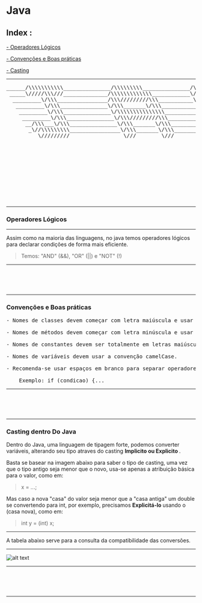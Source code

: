 # Java

<h2> Index :</h2> 


<a href=#OperadoresLógicos> - Operadores Lógicos <br></a>

<a href=#Convenções> - Convenções e Boas práticas  <br></a>

<a href=#Casting> - Casting  <br></a>


---

<pre>
______/\\\\\\\\\\\_______________/\\\\\\\\\_______________/\\\________/\\\_______________/\\\\\\\\\____        
 _____\/////\\\///______________/\\\\\\\\\\\\\____________\/\\\_______\/\\\_____________/\\\\\\\\\\\\\__       
  _________\/\\\________________/\\\/////////\\\___________\//\\\______/\\\_____________/\\\/////////\\\_      
   _________\/\\\_______________\/\\\_______\/\\\____________\//\\\____/\\\_____________\/\\\_______\/\\\_     
    _________\/\\\_______________\/\\\\\\\\\\\\\\\_____________\//\\\__/\\\______________\/\\\\\\\\\\\\\\\_    
     _________\/\\\_______________\/\\\/////////\\\______________\//\\\/\\\_______________\/\\\/////////\\\_   
      __/\\\___\/\\\_______________\/\\\_______\/\\\_______________\//\\\\\________________\/\\\_______\/\\\_  
       _\//\\\\\\\\\________________\/\\\_______\/\\\________________\//\\\_________________\/\\\_______\/\\\_ 
        __\/////////_________________\///________\///__________________\///__________________\///________\///__
</pre>

<br>
<br>
<br>
<br>
<br>
<br>
<br>
<br>
<br>

---
<h3 id="OperadoresLógicos"> Operadores Lógicos </h3>

---
<p> Assim como na maioria das linguagens, no java temos operadores lógicos para declarar condições de forma mais eficiente. </p>

> Temos: "AND" (&&), "OR" (||) e "NOT" (!)

---

<br>
<br>
<br>

---

<h3 id="Convenções">Convenções e Boas práticas </h3>

<pre>
- Nomes de classes devem começar com letra maiúscula e usar a convenção PascalCase.

- Nomes de métodos devem começar com letra minúscula e usar a convenção camelCase.

- Nomes de constantes devem ser totalmente em letras maiúsculas, separadas por underline.

- Nomes de variáveis devem usar a convenção camelCase.

- Recomenda-se usar espaços em branco para separar operadores, palavras-chave e elementos de controle de fluxo. 

    Exemplo: if (condicao) {...
</pre>

---

<br>
<br>
<br>

---

<h3 id="Casting">Casting dentro Do Java</h3>

Dentro do Java, uma linguagem de tipagem forte, podemos converter variáveis, alterando seu tipo atraves do casting <b>Implicito ou Explicito </b>.

Basta se basear na imagem abaixo para saber o tipo de casting, uma vez que o tipo antigo seja menor que o novo, usa-se apenas a atribuição básica para o valor, como em:
> x = ...;

Mas caso a nova "casa" do valor seja menor que a "casa antiga" um double se convertendo para int, por exemplo, precisamos <b> Explicitá-lo </b>usando o (casa nova), como em: 
>int y = (int) x;

---

A tabela abaixo serve para a consulta da compatibilidade das conversões.

---
![alt text](image.png)

---
<br>
<br>
<br>

---

